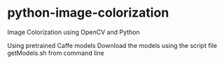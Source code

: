 # python-image-colorization
Image Colorization using OpenCV and Python

Using pretrained Caffe models 
Download the models using the script file getModels.sh from command line
